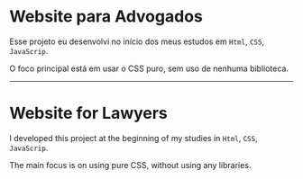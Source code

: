 # Website para Advogados

Esse projeto eu desenvolvi no início dos meus estudos em `Html`, `CSS`, `JavaScrip`.

O foco principal está em usar o CSS puro, sem uso de nenhuma biblioteca.

---

# Website for Lawyers

I developed this project at the beginning of my studies in `Html`, `CSS`, `JavaScrip`.

The main focus is on using pure CSS, without using any libraries.
